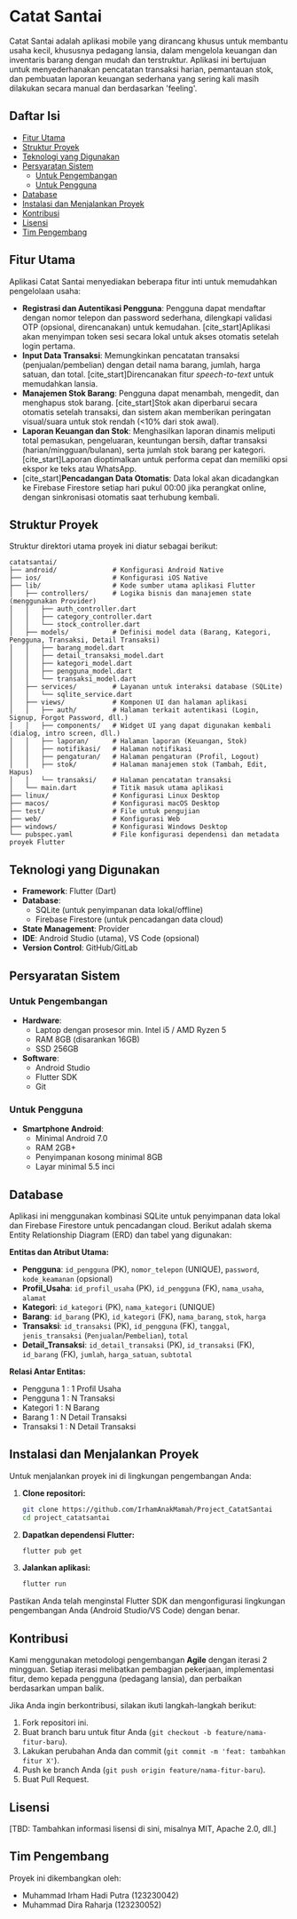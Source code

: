 # Catat Santai

Catat Santai adalah aplikasi mobile yang dirancang khusus untuk membantu usaha kecil, khususnya pedagang lansia, dalam mengelola keuangan dan inventaris barang dengan mudah dan terstruktur. Aplikasi ini bertujuan untuk menyederhanakan pencatatan transaksi harian, pemantauan stok, dan pembuatan laporan keuangan sederhana yang sering kali masih dilakukan secara manual dan berdasarkan 'feeling'.

## Daftar Isi

- [Fitur Utama](#fitur-utama)
- [Struktur Proyek](#struktur-proyek)
- [Teknologi yang Digunakan](#teknologi-yang-digunakan)
- [Persyaratan Sistem](#persyaratan-sistem)
    - [Untuk Pengembangan](#untuk-pengembangan)
    - [Untuk Pengguna](#untuk-pengguna)
- [Database](#database)
- [Instalasi dan Menjalankan Proyek](#instalasi-dan-menjalankan-proyek)
- [Kontribusi](#kontribusi)
- [Lisensi](#lisensi)
- [Tim Pengembang](#tim-pengembang)

## Fitur Utama

Aplikasi Catat Santai menyediakan beberapa fitur inti untuk memudahkan pengelolaan usaha:

* **Registrasi dan Autentikasi Pengguna**: Pengguna dapat mendaftar dengan nomor telepon dan password sederhana, dilengkapi validasi OTP (opsional, direncanakan) untuk kemudahan. [cite_start]Aplikasi akan menyimpan token sesi secara lokal untuk akses otomatis setelah login pertama.
* **Input Data Transaksi**: Memungkinkan pencatatan transaksi (penjualan/pembelian) dengan detail nama barang, jumlah, harga satuan, dan total. [cite_start]Direncanakan fitur *speech-to-text* untuk memudahkan lansia.
* **Manajemen Stok Barang**: Pengguna dapat menambah, mengedit, dan menghapus stok barang. [cite_start]Stok akan diperbarui secara otomatis setelah transaksi, dan sistem akan memberikan peringatan visual/suara untuk stok rendah (<10% dari stok awal).
* **Laporan Keuangan dan Stok**: Menghasilkan laporan dinamis meliputi total pemasukan, pengeluaran, keuntungan bersih, daftar transaksi (harian/mingguan/bulanan), serta jumlah stok barang per kategori. [cite_start]Laporan dioptimalkan untuk performa cepat dan memiliki opsi ekspor ke teks atau WhatsApp.
* [cite_start]**Pencadangan Data Otomatis**: Data lokal akan dicadangkan ke Firebase Firestore setiap hari pukul 00:00 jika perangkat online, dengan sinkronisasi otomatis saat terhubung kembali.

## Struktur Proyek

Struktur direktori utama proyek ini diatur sebagai berikut:
```
catatsantai/
├── android/              # Konfigurasi Android Native
├── ios/                  # Konfigurasi iOS Native
├── lib/                  # Kode sumber utama aplikasi Flutter
│   ├── controllers/      # Logika bisnis dan manajemen state (menggunakan Provider)
│   │   ├── auth_controller.dart
│   │   ├── category_controller.dart
│   │   └── stock_controller.dart
│   ├── models/           # Definisi model data (Barang, Kategori, Pengguna, Transaksi, Detail Transaksi)
│   │   ├── barang_model.dart
│   │   ├── detail_transaksi_model.dart
│   │   ├── kategori_model.dart
│   │   ├── pengguna_model.dart
│   │   └── transaksi_model.dart
│   ├── services/         # Layanan untuk interaksi database (SQLite)
│   │   └── sqlite_service.dart
│   ├── views/            # Komponen UI dan halaman aplikasi
│   │   ├── auth/         # Halaman terkait autentikasi (Login, Signup, Forgot Password, dll.)
│   │   ├── components/   # Widget UI yang dapat digunakan kembali (dialog, intro screen, dll.)
│   │   ├── laporan/      # Halaman laporan (Keuangan, Stok)
│   │   ├── notifikasi/   # Halaman notifikasi
│   │   ├── pengaturan/   # Halaman pengaturan (Profil, Logout)
│   │   ├── stok/         # Halaman manajemen stok (Tambah, Edit, Hapus)
│   │   └── transaksi/    # Halaman pencatatan transaksi
│   └── main.dart         # Titik masuk utama aplikasi
├── linux/                # Konfigurasi Linux Desktop
├── macos/                # Konfigurasi macOS Desktop
├── test/                 # File untuk pengujian
├── web/                  # Konfigurasi Web
├── windows/              # Konfigurasi Windows Desktop
└── pubspec.yaml          # File konfigurasi dependensi dan metadata proyek Flutter
```
## Teknologi yang Digunakan

* **Framework**: Flutter (Dart)
* **Database**:
    * SQLite (untuk penyimpanan data lokal/offline)
    * Firebase Firestore (untuk pencadangan data cloud)
* **State Management**: Provider
* **IDE**: Android Studio (utama), VS Code (opsional)
* **Version Control**: GitHub/GitLab

## Persyaratan Sistem

### Untuk Pengembangan

* **Hardware**:
    * Laptop dengan prosesor min. Intel i5 / AMD Ryzen 5
    * RAM 8GB (disarankan 16GB)
    * SSD 256GB
* **Software**:
    * Android Studio
    * Flutter SDK
    * Git

### Untuk Pengguna

* **Smartphone Android**:
    * Minimal Android 7.0
    * RAM 2GB+
    * Penyimpanan kosong minimal 8GB
    * Layar minimal 5.5 inci

## Database

Aplikasi ini menggunakan kombinasi SQLite untuk penyimpanan data lokal dan Firebase Firestore untuk pencadangan cloud. Berikut adalah skema Entity Relationship Diagram (ERD) dan tabel yang digunakan:

**Entitas dan Atribut Utama:**

* **Pengguna**: `id_pengguna` (PK), `nomor_telepon` (UNIQUE), `password`, `kode_keamanan` (opsional)
* **Profil_Usaha**: `id_profil_usaha` (PK), `id_pengguna` (FK), `nama_usaha`, `alamat`
* **Kategori**: `id_kategori` (PK), `nama_kategori` (UNIQUE)
* **Barang**: `id_barang` (PK), `id_kategori` (FK), `nama_barang`, `stok`, `harga`
* **Transaksi**: `id_transaksi` (PK), `id_pengguna` (FK), `tanggal`, `jenis_transaksi` (`Penjualan`/`Pembelian`), `total`
* **Detail_Transaksi**: `id_detail_transaksi` (PK), `id_transaksi` (FK), `id_barang` (FK), `jumlah`, `harga_satuan`, `subtotal`

**Relasi Antar Entitas:**

* Pengguna 1 : 1 Profil Usaha
* Pengguna 1 : N Transaksi
* Kategori 1 : N Barang
* Barang 1 : N Detail Transaksi
* Transaksi 1 : N Detail Transaksi

## Instalasi dan Menjalankan Proyek

Untuk menjalankan proyek ini di lingkungan pengembangan Anda:

1.  **Clone repositori:**
    ```bash
    git clone https://github.com/IrhamAnakMamah/Project_CatatSantai
    cd project_catatsantai
    ```
2.  **Dapatkan dependensi Flutter:**
    ```bash
    flutter pub get
    ```
3.  **Jalankan aplikasi:**
    ```bash
    flutter run
    ```

Pastikan Anda telah menginstal Flutter SDK dan mengonfigurasi lingkungan pengembangan Anda (Android Studio/VS Code) dengan benar.

## Kontribusi

Kami menggunakan metodologi pengembangan **Agile** dengan iterasi 2 mingguan. Setiap iterasi melibatkan pembagian pekerjaan, implementasi fitur, demo kepada pengguna (pedagang lansia), dan perbaikan berdasarkan umpan balik.

Jika Anda ingin berkontribusi, silakan ikuti langkah-langkah berikut:

1.  Fork repositori ini.
2.  Buat branch baru untuk fitur Anda (`git checkout -b feature/nama-fitur-baru`).
3.  Lakukan perubahan Anda dan commit (`git commit -m 'feat: tambahkan fitur X'`).
4.  Push ke branch Anda (`git push origin feature/nama-fitur-baru`).
5.  Buat Pull Request.

## Lisensi

[TBD: Tambahkan informasi lisensi di sini, misalnya MIT, Apache 2.0, dll.]

## Tim Pengembang

Proyek ini dikembangkan oleh:

* Muhammad Irham Hadi Putra (123230042)
* Muhammad Dira Raharja (123230052) 
